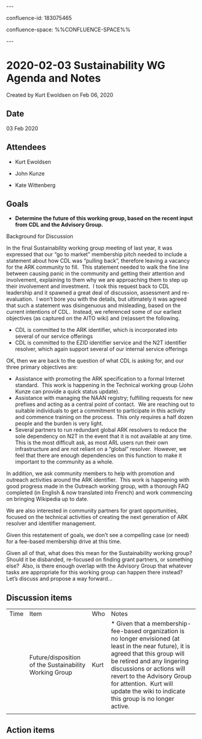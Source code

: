\---

confluence-id: 183075465

confluence-space: %%CONFLUENCE-SPACE%%

\---

2020-02-03 Sustainability WG Agenda and Notes
=============================================

Created by Kurt Ewoldsen on Feb 06, 2020

Date
----

03 Feb 2020

Attendees
---------

*   Kurt Ewoldsen
    
*   John Kunze
    
*   Kate Wittenberg

Goals
-----

*   **Determine the future of this working group, based on the recent input from CDL and the Advisory Group.**

Background for Discussion

In the final Sustainability working group meeting of last year, it was expressed that our “go to market” membership pitch needed to include a statement about how CDL was “pulling back”, therefore leaving a vacancy for the ARK community to fill.  This statement needed to walk the fine line between causing panic in the community and getting their attention and involvement, explaining to them why we are approaching them to step up their involvement and investment.  I took this request back to CDL leadership and it spawned a great deal of discussion, assessment and re-evaluation.  I won’t bore you with the details, but ultimately it was agreed that such a statement was disingenuous and misleading, based on the current intentions of CDL.  Instead, we referenced some of our earliest objectives (as captured on the AITO wiki) and (re)assert the following.

*   CDL is committed to the ARK identifier, which is incorporated into several of our service offerings
*   CDL is committed to the EZID identifier service and the N2T identifier resolver, which again support several of our internal service offerings

OK, then we are back to the question of what CDL is asking for, and our three primary objectives are:

*   Assistance with promoting the ARK specification to a formal Internet standard.  This work is happening in the Technical working group (John Kunze can provide a quick status update).
*   Assistance with managing the NAAN registry; fulfilling requests for new prefixes and acting as a central point of contact.  We are reaching out to suitable individuals to get a commitment to participate in this activity and commence training on the process.  This only requires a half dozen people and the burden is very light.
*   Several partners to run redundant global ARK resolvers to reduce the sole dependency on N2T in the event that it is not available at any time.  This is the most difficult ask, as most ARL users run their own infrastructure and are not reliant on a “global” resolver.  However, we feel that there are enough dependencies on this function to make it important to the community as a whole.

In addition, we ask community members to help with promotion and outreach activities around the ARK identifier.  This work is happening with good progress made in the Outreach working group, with a thorough FAQ completed (in English & now translated into French) and work commencing on bringing Wikipedia up to date.

We are also interested in community partners for grant opportunities, focused on the technical activities of creating the next generation of ARK resolver and identifier management.

Given this restatement of goals, we don’t see a compelling case (or need) for a fee-based membership drive at this time.

Given all of that, what does this mean for the Sustainability working group?  Should it be disbanded, re-focused on finding grant partners, or something else?  Also, is there enough overlap with the Advisory Group that whatever tasks are appropriate for this working group can happen there instead?  Let’s discuss and propose a way forward…

Discussion items
----------------

|     |     |     |     |
| --- | --- | --- | --- |
| Time | Item | Who | Notes |
|     | Future/disposition of the Sustainability Working Group | Kurt | *   Given that a membership-fee-based organization is no longer envisioned (at least in the near future), it is agreed that this group will be retired and any lingering discussions or actions will revert to the Advisory Group for attention.  Kurt will update the wiki to indicate this group is no longer active. |
|     |     |     |     |

Action items
------------